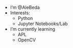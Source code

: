 - I’m @AleBeda
- Interests:
  - Python
  - Jupyter Notebooks/Lab
- I’m currently learning 
  - APL
  - OpenCV

<!---
AleBeda/AleBeda is a ✨ special ✨ repository because its `README.md` (this file) appears on your GitHub profile.
You can click the Preview link to take a look at your changes.
--->
